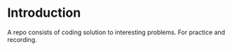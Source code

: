 # Introduction
A repo consists of coding solution to interesting problems. For practice and recording.
